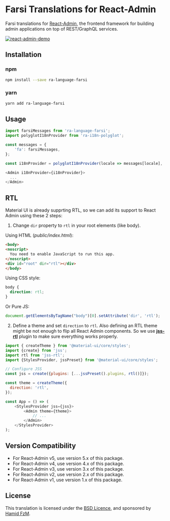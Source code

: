 # Farsi Translations for React-Admin

Farsi translations for [React-Admin](https://github.com/marmelab/react-admin), the frontend framework for building admin applications on top of REST/GraphQL services.

[![react-admin-demo](https://marmelab.com/react-admin/img/react-admin-demo-still.png)](https://vimeo.com/268958716)

## Installation

### npm
```sh
npm install --save ra-language-farsi
```

### yarn
```sh
yarn add ra-language-farsi
```

## Usage

```js
import farsiMessages from 'ra-language-farsi';
import polyglotI18nProvider from 'ra-i18n-polyglot';

const messages = {
    'fa': farsiMessages,
};

const i18nProvider = polyglotI18nProvider(locale => messages[locale], 'fa');

<Admin i18nProvider={i18nProvider}>
  ...
</Admin>
```

## RTL
Material UI is already supprting RTL, so we can add its support to React Admin using these 2 steps:

1. Change `dir` property to `rtl` in your root elements (like body).


Using HTML (*public/index.html*):
```html
<body>
<noscript>
  You need to enable JavaScript to run this app.
</noscript>
<div id="root" dir="rtl"></div>
</body>
```

Using CSS style:
```css
body {
  direction: rtl;
}
```

Or Pure JS:
```js
document.getElementsByTagName("body")[0].setAttribute('dir', 'rtl');
```

2. Define a theme and set `direction` to `rtl`. Also defining an RTL theme might be not enough to flip all React Admin components. So we use [**jss-rtl**](https://github.com/alitaheri/jss-rtl) plugin to make sure everything works properly.

```javascript
import { createTheme } from '@material-ui/core/styles';
import {create} from 'jss';
import rtl from 'jss-rtl';
import {StylesProvider, jssPreset} from '@material-ui/core/styles';

// Configure JSS
const jss = create({plugins: [...jssPreset().plugins, rtl()]});

const theme = createTheme({
  direction: 'rtl',
});

const App = () => (
    <StylesProvider jss={jss}>
        <Admin theme={theme}>
            // ...
        </Admin>
    </StylesProvider>
);
```

## Version Compatibility
- For React-Admin v5, use version 5.x of this package.
- For React-Admin v4, use version 4.x of this package.
- For React-Admin v3, use version 3.x of this package.
- For React-Admin v2, use version 2.x of this package.
- For React-Admin v1, use version 1.x of this package.

## License

This translation is licensed under the [BSD Licence](LICENSE), and sponsored by [Hamid FzM](https://hamidfzm.com).
